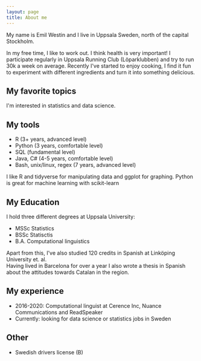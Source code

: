 ```yaml
---
layout: page
title: About me
---
```


My name is Emil Westin and I live in Uppsala Sweden, north of the capital Stockholm.

In my free time, I like to work out. I think health is very important! 
I participate regularly in Uppsala Running Club (Löparklubben) and try to run 30k a week on average. 
Recently I've started to enjoy cooking, I find it fun to experiment with different ingredients and turn it into something delicious. 

##  <i class="fa fa-heart" aria-hidden="true"></i> My favorite topics
I'm interested in statistics and data science. 

##  <i class="fa fa-terminal" aria-hidden="true"></i> My tools
- R (3+ years, advanced level)
- Python (3 years, comfortable level)
- <i class="fa fa-database" aria-hidden="true"></i> SQL (fundamental level)
- Java, C# (4-5 years, comfortable level)
- Bash, unix/linux, regex (7 years, advanced level)

I like R and tidyverse for manipulating data and ggplot for graphing. 
Python is great for machine learning with scikit-learn

## My Education
I hold three different degrees at Uppsala University:
- <i class="fa fa-bar-chart" aria-hidden="true" style="color:black"></i> MSSc Statistics 
- <i class="fa fa-bar-chart" aria-hidden="true" style="color:black"></i> BSSc Statisctis 
- <i class="fa fa-desktop" aria-hidden="true"></i> B.A. Computational linguistics

Apart from this, I've also studied 120 credits in Spanish at Linköping University et. al.  
Having lived in Barcelona for over a year I also wrote a thesis in Spanish about the attitudes towards Catalan in the region.

## My experience
- 2016-2020: Computational linguist at Cerence Inc, Nuance Communications and ReadSpeaker
- Currently: looking for data science or statistics jobs in Sweden

## Other

- <i class="fa fa-id-card-o" aria-hidden="true"></i> Swedish drivers license (B)
